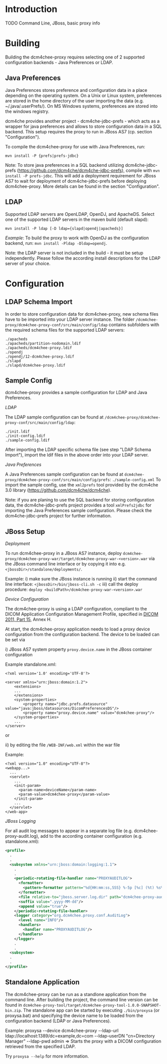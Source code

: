 Introduction
============

TODO
Command Line, JBoss, basic proxy info

Building
========

Building the dcm4chee-proxy requires selecting one of 2 supported configuration backends - Java Preferences or LDAP.

Java Preferences
----------------

Java Preferences stores preference and configuration data in a place depending on the operating system. 
On a Unix or Linux system, preferences are stored in the home directory of the user importing the data
(e.g. ~/.java/.userPrefs/). On MS Windows systems, preferences are stored into the windows registry.

dcm4che provides another project - dcm4che-jdbc-prefs - which acts as a wrapper for java preferences
and allows to store configuration data in a SQL backend. This setup requires the proxy to run in
JBoss AS7 (cp. section "Configuration").

To compile the dcm4chee-proxy for use with Java Preferences, run:

`mvn install -P {prefs|prefs-jdbc}`

Note: To store java preferences in a SQL backend utilizing dcm4che-jdbc-prefs 
(https://github.com/dcm4che/dcm4che-jdbc-prefs), compile with `mvn install -P prefs-jdbc`. 
This will add a deployment requirement for JBoss AS7 to wait for deployment 
of dcm4che-jdbc-prefs before deploying dcm4chee-proxy.
More details can be found in the section "Configuration".

LDAP
----

Supported LDAP servers are OpenLDAP, OpenDJ, and ApacheDS. 
Select one of the supported LDAP servers in the maven build (default slapd):

`mvn install -P ldap [-D ldap={slapd|opendj|apacheds}]`

*Example*: To build the proxy to work with OpenDJ as the configuration backend, run: 
`mvn install -Pldap -Dldap=opendj`.

Note: the LDAP server is not included in the build - it must be setup independently. 
Please follow the according install descriptions for the LDAP server of your choice.

Configuration
=============

LDAP Schema Import
------------------

In order to store configuration data for dcm4chee-proxy, new schema files
have to be imported into your LDAP server instance.
The folder `/dcm4chee-proxy/dcm4chee-proxy-conf/src/main/config/ldap` contains
subfolders with the required schema files for the supported LDAP servers:
```
./apacheds
./apacheds/partition-nodomain.ldif
./apacheds/dcm4chee-proxy.ldif
./opendj
./opendj/12-dcm4chee-proxy.ldif
./slapd
./slapd/dcm4chee-proxy.ldif
```

Sample Config
-------------

dcm4chee-proxy provides a sample configuration for LDAP and Java Preferences.

*LDAP*

The LDAP sample configuration can be found at `/dcm4chee-proxy/dcm4chee-proxy-conf/src/main/config/ldap`:
```
./init.ldif
./init-config.ldif
./sample-config.ldif
```
After importing the LDAP specific schema file (see step "LDAP Schema Import"), 
import the ldif files in the above order into your LDAP server.

*Java Preferences*

A Java Preferences sample configuration can be found at `dcm4chee-proxy/dcm4chee-proxy-conf/src/main/config/prefs`:
`./sample-config.xml`
To import the sample config, use the `xml2prefs` tool provided by the dcm4che 3.0 library (https://github.com/dcm4che/dcm4che).

Note: if you are planing to use the SQL backend for storing configuration data, the dcm4che-jdbc-prefs project 
provides a tool `xmlPrefs2jdbc` for importing the Java Preferences sample configuration.
Please check the dcm4che-jdbc-prefs project for further information.

JBoss Setup
-----------

*Deployment*

To run dcm4chee-proxy in a JBoss AS7 instance, deploy
`dcm4chee-proxy/dcm4chee-proxy-war/target/dcm4chee-proxy-war-<version>.war`
via the JBoss command line interface or by copying it into e.g. `<jbossDir>/standalone/deployments/`.

Example:
i) make sure the JBoss instance is running
ii) start the command line interface: `<jbossDir>/bin/jboss-cli.sh -c`
iii) call the deploy procedure: `deploy <buildPath>/dcm4chee-proxy-war-<version>.war`

*Device Configuration*

The dcm4chee-proxy is using a LDAP configuration,
compliant to the DICOM Application Configuration Management Profile,
specified in [DICOM 2011, Part 15][1], Annex H.

[1]: ftp://medical.nema.org/medical/dicom/2011/11_15pu.pdf

At start, the dcm4chee-proxy application needs to load a proxy device configuration
from the configuration backend. The device to be loaded can be set via  

i) JBoss AS7 system property `proxy.device.name` in the JBoss container configuration 

Example standalone.xml:
```
<?xml version='1.0' encoding='UTF-8'?>

<server xmlns="urn:jboss:domain:1.2">
    <extensions>
    ...
    </extensions>
    <system-properties>
        <property name="jdbc.prefs.datasource" value="java:jboss/datasources/DicomPreferencesDS"/>
        <property name="proxy.device.name" value="dcm4chee-proxy"/>
    </system-properties>
    ...
</server>
```
or

ii) by editing the file `/WEB-INF/web.xml` within the war file

Example:
```
<?xml version="1.0" encoding="UTF-8"?>
<webapp...>
  ...
  <servlet>
    ...
    <init-param>
      <param-name>deviceName</param-name>
      <param-value>dcm4chee-proxy</param-value>
    </init-param>
    ...
  </servlet>
</web-app>
```

*JBoss Logging*

For all audit log messages to appear in a separate log file (e.g. dcm4chee-proxy-audit.log), 
add to the according container configuration (e.g. standalone.xml):

```xml
<profile>
  .
  .
  <subsystem xmlns="urn:jboss:domain:logging:1.1">
    .
    .
    <periodic-rotating-file-handler name="PROXYAUDITLOG">
      <formatter>
        <pattern-formatter pattern="%d{HH:mm:ss,SSS} %-5p [%c] (%t) %s%E%n"/>
      </formatter>
      <file relative-to="jboss.server.log.dir" path="dcm4chee-proxy-audit.log"/>
      <suffix value=".yyyy-MM-dd"/>
      <append value="true"/>
    </periodic-rotating-file-handler>
    <logger category="org.dcm4chee.proxy.conf.AuditLog">
      <level name="INFO"/>
      <handlers>
        <handler name="PROXYAUDITLOG"/>
      </handlers>
    </logger>
    .
    .
  <subsystem>
  .
  .
</profile>
```

Standalone Application
----------------------
The dcm4chee-proxy can be run as a standlone application from the command line.
After building the project, the command line version can be found in
`dcm4chee-proxy-tool/target/dcm4chee-proxy-tool-1.0.0-SNAPSHOT-bin.zip`.
The standalone app can be started by executing `./bin/proxysa` (or proxysa.bat)
and specifying the device name to be loaded from the configuration backend (LDAP or Java Preferences).

Example: proxysa --device dcm4chee-proxy --ldap-url
ldap://localhost:1389/dc=example,dc=com --ldap-userDN "cn=Directory
Manager" --ldap-pwd admin => Starts the proxy with a DICOM configuration
retrieved from the specified LDAP.

Try `proxysa --help` for more information.
